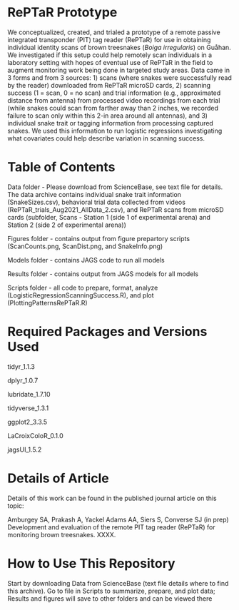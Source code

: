 # RePTaR Prototype

We conceptualized, created, and trialed a prototype of a remote passive integrated transponder (PIT) tag reader (RePTaR) for use in obtaining individual identity scans of brown treesnakes (*Boiga irregularis*) on Gu&aring;han. We investigated if this setup could help remotely scan individuals in a laboratory setting with hopes of eventual use of RePTaR in the field to augment monitoring work being done in targeted study areas. Data came in 3 forms and from 3 sources: 1) scans (where snakes were successfully read by the reader) downloaded from RePTaR microSD cards, 2) scanning success (1 = scan, 0 = no scan) and trial information (e.g., approximated distance from antenna) from processed video recordings from each trial (while snakes could scan from farther away than 2 inches, we recorded failure to scan only within this 2-in area around all antennas), and 3) individual snake trait or tagging information from processing captured snakes. We used this information to run logistic regressions investigating what covariates could help describe variation in scanning success.

# Table of Contents
Data folder - Please download from ScienceBase, see text file for details. The data archive contains individual snake trait information (SnakeSizes.csv), behavioral trial data collected from videos (RePTaR_trials_Aug2021_AllData_2.csv), and RePTaR scans from microSD cards (subfolder, Scans - Station 1 (side 1 of experimental arena) and Station 2 (side 2 of experimental arena))

Figures folder - contains output from figure prepartory scripts (ScanCounts.png, ScanDist.png, and SnakeInfo.png)

Models folder - contains JAGS code to run all models

Results folder - contains output from JAGS models for all models

Scripts folder - all code to prepare, format, analyze (LogisticRegressionScanningSuccess.R), and plot (PlottingPatternsRePTaR.R)

# Required Packages and Versions Used
tidyr_1.1.3

dplyr_1.0.7

lubridate_1.7.10

tidyverse_1.3.1

ggplot2_3.3.5

LaCroixColoR_0.1.0

jagsUI_1.5.2

# Details of Article
Details of this work can be found in the published journal article on this topic:

Amburgey SA, Prakash A, Yackel Adams AA, Siers S, Converse SJ (in prep) Development and evaluation of the remote PIT tag reader (RePTaR) for monitoring brown treesnakes. XXXX.

# How to Use This Repository
Start by downloading Data from ScienceBase (text file details where to find this archive). Go to file in Scripts to summarize, prepare, and plot data; Results and figures will save to other folders and can be viewed there
